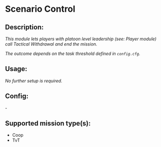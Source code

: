# Scenario Control
## Description:
_This module lets players with platoon level leadership (see: Player module) call Tactical Withdrawal and end the mission._

_The outcome depends on the task threshold defined in `config.cfg`._

## Usage:
_No further setup is required._

## Config:
\-

## Supported mission type(s):
 - Coop
 - TvT
